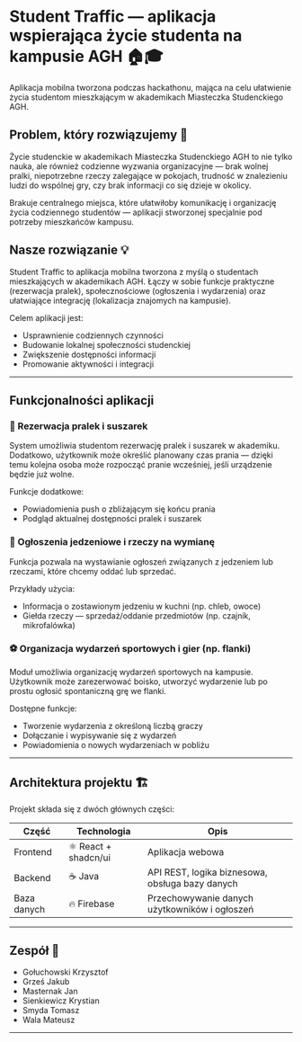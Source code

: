 # Student Traffic — aplikacja wspierająca życie studenta na kampusie AGH 🏠🎓  

Aplikacja mobilna tworzona podczas hackathonu, mająca na celu ułatwienie życia studentom mieszkającym w akademikach Miasteczka Studenckiego AGH.

## Problem, który rozwiązujemy 🚀  

Życie studenckie w akademikach Miasteczka Studenckiego AGH to nie tylko nauka, ale również codzienne wyzwania organizacyjne — brak wolnej pralki, niepotrzebne rzeczy zalegające w pokojach, trudność w znalezieniu ludzi do wspólnej gry, czy brak informacji co się dzieje w okolicy.

Brakuje centralnego miejsca, które ułatwiłoby komunikację i organizację życia codziennego studentów — aplikacji stworzonej specjalnie pod potrzeby mieszkańców kampusu.

## Nasze rozwiązanie 💡  

Student Traffic to aplikacja mobilna tworzona z myślą o studentach mieszkających w akademikach AGH. Łączy w sobie funkcje praktyczne (rezerwacja pralek), społecznościowe (ogłoszenia i wydarzenia) oraz ułatwiające integrację (lokalizacja znajomych na kampusie).  

Celem aplikacji jest:  
- Usprawnienie codziennych czynności  
- Budowanie lokalnej społeczności studenckiej  
- Zwiększenie dostępności informacji  
- Promowanie aktywności i integracji  

---

## Funkcjonalności aplikacji

### 🧺 Rezerwacja pralek i suszarek  
System umożliwia studentom rezerwację pralek i suszarek w akademiku. Dodatkowo, użytkownik może określić planowany czas prania — dzięki temu kolejna osoba może rozpocząć pranie wcześniej, jeśli urządzenie będzie już wolne.

Funkcje dodatkowe:  
- Powiadomienia push o zbliżającym się końcu prania  
- Podgląd aktualnej dostępności pralek i suszarek  

### 🍞 Ogłoszenia jedzeniowe i rzeczy na wymianę  
Funkcja pozwala na wystawianie ogłoszeń związanych z jedzeniem lub rzeczami, które chcemy oddać lub sprzedać.  

Przykłady użycia:  
- Informacja o zostawionym jedzeniu w kuchni (np. chleb, owoce)  
- Giełda rzeczy — sprzedaż/oddanie przedmiotów (np. czajnik, mikrofalówka)  

### ⚽ Organizacja wydarzeń sportowych i gier (np. flanki)  
Moduł umożliwia organizację wydarzeń sportowych na kampusie. Użytkownik może zarezerwować boisko, utworzyć wydarzenie lub po prostu ogłosić spontaniczną grę we flanki.  

Dostępne funkcje:  
- Tworzenie wydarzenia z określoną liczbą graczy  
- Dołączanie i wypisywanie się z wydarzeń  
- Powiadomienia o nowych wydarzeniach w pobliżu

---

## Architektura projektu 🏗️  

Projekt składa się z dwóch głównych części:

| Część       | Technologia  | Opis                                          |
|-------------|--------------|-----------------------------------------------|
| Frontend    | ⚛️ React + shadcn/ui | Aplikacja webowa            |
| Backend     | ☕ Java | API REST, logika biznesowa, obsługa bazy danych   |
| Baza danych | 🔥 Firebase | Przechowywanie danych użytkowników i ogłoszeń  |

---  

## Zespół 👥

- Gołuchowski Krzysztof
- Grześ Jakub
- Masternak Jan
- Sienkiewicz Krystian
- Smyda Tomasz
- Wala Mateusz

---

